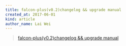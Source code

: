 ```yaml
---
title: falcon-plus(v0.2)changelog && upgrade manual
created_at: 2017-06-01
kind: article
author_name: Lai Wei
---
```


> <a href="http://www.jianshu.com/p/6fb2c2b4d030">falcon-plus(v0.2)changelog && upgrade manual</a>
